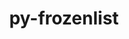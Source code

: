 ---
title: "py-frozenlist"
layout: cache
categories: [package, develop-2024-03-10]
meta: {"versions": ["1.3.1"], "compilers": ["apple-clang@=15.0.0", "gcc@=11.4.0", "gcc@=9.4.0", "oneapi@=2024.0.0"], "oss": ["ubuntu20.04", "ubuntu22.04", "ventura"], "platforms": ["darwin", "linux"], "targets": ["aarch64", "neoverse_v1", "neoverse_v2", "ppc64le", "x86_64_v3"], "stacks": ["e4s", "e4s-neoverse-v2", "e4s-neoverse_v1", "e4s-oneapi", "e4s-power", "ml-darwin-aarch64-mps", "ml-linux-x86_64-cpu", "ml-linux-x86_64-cuda", "ml-linux-x86_64-rocm", "root"], "num_specs": 7, "num_specs_by_stack": {"ml-darwin-aarch64-mps": 1, "root": 7, "e4s-power": 1, "e4s-neoverse_v1": 1, "e4s-neoverse-v2": 1, "e4s": 1, "ml-linux-x86_64-cuda": 1, "ml-linux-x86_64-rocm": 1, "ml-linux-x86_64-cpu": 1, "e4s-oneapi": 1}}
spec_details: [{"hash": "m6l6r3dquhiuozmmfgp4znauhsa4npvx", "compiler": "apple-clang@=15.0.0", "versions": ["1.3.1"], "os": "ventura", "platform": "darwin", "target": "aarch64", "variants": ["build_system=python_pip"], "stacks": ["ml-darwin-aarch64-mps", "root"], "size": "-", "tarball": "https://binaries.spack.io/releases/develop-2024-03-10/build_cache/darwin-ventura-aarch64/apple-clang-15.0.0/py-frozenlist-1.3.1/darwin-ventura-aarch64-apple-clang-15.0.0-py-frozenlist-1.3.1-m6l6r3dquhiuozmmfgp4znauhsa4npvx.spack"}, {"hash": "mlkpieqrar2aqdnu3gpjd2zru32g7nnr", "compiler": "gcc@=9.4.0", "versions": ["1.3.1"], "os": "ubuntu20.04", "platform": "linux", "target": "ppc64le", "variants": ["build_system=python_pip"], "stacks": ["e4s-power", "root"], "size": "-", "tarball": "https://binaries.spack.io/releases/develop-2024-03-10/build_cache/linux-ubuntu20.04-ppc64le/gcc-9.4.0/py-frozenlist-1.3.1/linux-ubuntu20.04-ppc64le-gcc-9.4.0-py-frozenlist-1.3.1-mlkpieqrar2aqdnu3gpjd2zru32g7nnr.spack"}, {"hash": "ge3lzaw2ivj2x34mqzest6iggaboxn5i", "compiler": "gcc@=11.4.0", "versions": ["1.3.1"], "os": "ubuntu22.04", "platform": "linux", "target": "neoverse_v1", "variants": ["build_system=python_pip"], "stacks": ["e4s-neoverse_v1", "root"], "size": "-", "tarball": "https://binaries.spack.io/releases/develop-2024-03-10/build_cache/linux-ubuntu22.04-neoverse_v1/gcc-11.4.0/py-frozenlist-1.3.1/linux-ubuntu22.04-neoverse_v1-gcc-11.4.0-py-frozenlist-1.3.1-ge3lzaw2ivj2x34mqzest6iggaboxn5i.spack"}, {"hash": "2kze5lxh3bkcjkcksqopsl2oenh77cx5", "compiler": "gcc@=11.4.0", "versions": ["1.3.1"], "os": "ubuntu22.04", "platform": "linux", "target": "neoverse_v2", "variants": ["build_system=python_pip"], "stacks": ["e4s-neoverse-v2", "root"], "size": "-", "tarball": "https://binaries.spack.io/releases/develop-2024-03-10/build_cache/linux-ubuntu22.04-neoverse_v2/gcc-11.4.0/py-frozenlist-1.3.1/linux-ubuntu22.04-neoverse_v2-gcc-11.4.0-py-frozenlist-1.3.1-2kze5lxh3bkcjkcksqopsl2oenh77cx5.spack"}, {"hash": "u35246mstwwbtlspmb6nf2656f7nidyz", "compiler": "gcc@=11.4.0", "versions": ["1.3.1"], "os": "ubuntu22.04", "platform": "linux", "target": "x86_64_v3", "variants": ["build_system=python_pip"], "stacks": ["root", "e4s"], "size": "-", "tarball": "https://binaries.spack.io/releases/develop-2024-03-10/build_cache/linux-ubuntu22.04-x86_64_v3/gcc-11.4.0/py-frozenlist-1.3.1/linux-ubuntu22.04-x86_64_v3-gcc-11.4.0-py-frozenlist-1.3.1-u35246mstwwbtlspmb6nf2656f7nidyz.spack"}, {"hash": "bsu3uedgcx7xxugajdk6uhsgulhusnef", "compiler": "gcc@=11.4.0", "versions": ["1.3.1"], "os": "ubuntu22.04", "platform": "linux", "target": "x86_64_v3", "variants": ["build_system=python_pip"], "stacks": ["ml-linux-x86_64-cuda", "ml-linux-x86_64-rocm", "ml-linux-x86_64-cpu", "root"], "size": "-", "tarball": "https://binaries.spack.io/releases/develop-2024-03-10/build_cache/linux-ubuntu22.04-x86_64_v3/gcc-11.4.0/py-frozenlist-1.3.1/linux-ubuntu22.04-x86_64_v3-gcc-11.4.0-py-frozenlist-1.3.1-bsu3uedgcx7xxugajdk6uhsgulhusnef.spack"}, {"hash": "mcpmidmhdbe5yinydk5xdva3bxthkmms", "compiler": "oneapi@=2024.0.0", "versions": ["1.3.1"], "os": "ubuntu22.04", "platform": "linux", "target": "x86_64_v3", "variants": ["build_system=python_pip"], "stacks": ["e4s-oneapi", "root"], "size": "-", "tarball": "https://binaries.spack.io/releases/develop-2024-03-10/build_cache/linux-ubuntu22.04-x86_64_v3/oneapi-2024.0.0/py-frozenlist-1.3.1/linux-ubuntu22.04-x86_64_v3-oneapi-2024.0.0-py-frozenlist-1.3.1-mcpmidmhdbe5yinydk5xdva3bxthkmms.spack"}]
---